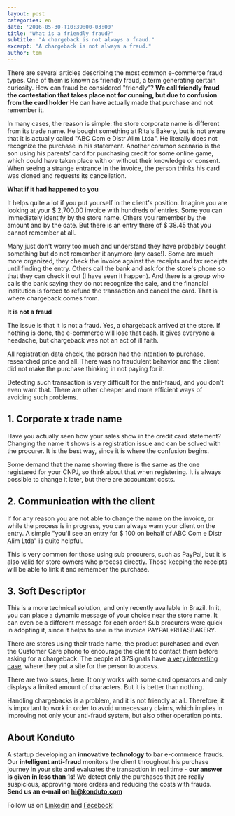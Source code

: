 ```yaml
---
layout: post
categories: en
date: '2016-05-30-T10:39:00-03:00'
title: "What is a friendly fraud?"
subtitle: "A chargeback is not always a fraud."
excerpt: "A chargeback is not always a fraud."
author: tom
---
```

There are several articles describing the most common e-commerce fraud types. One of them is known as friendly fraud, a term generating certain curiosity. How can fraud be considered "friendly"? **We call friendly fraud the contestation that takes place not for cunning, but due to confusion from the card holder** He can have actually made that purchase and not remember it.

In many cases, the reason is simple: the store corporate name is different from its trade name. He bought something at Rita's Bakery, but is not aware that it is actually called "ABC Com e Distr Alim Ltda". He literally does not recognize the purchase in his statement. Another common scenario is the son using his parents' card for purchasing credit for some online game, which could have taken place with or without their knowledge or consent. When seeing a strange entrance in the invoice, the person thinks his card was cloned and requests its cancellation.

**What if it had happened to you**

It helps quite a lot if you put yourself in the client's position. Imagine you are looking at your $ 2,700.00 invoice with hundreds of entries. Some you can immediately identify by the store name. Others you remember by the amount and by the date. But there is an entry there of $ 38.45 that you cannot remember at all.

Many just don't worry too much and understand they have probably bought something but do not remember it anymore (my case!). Some are much more organized, they check the invoice against the receipts and tax receipts until finding the entry. Others call the bank and ask for the store's phone so that they can check it out (I have seen it happen). And there is a group who calls the bank saying they do not recognize the sale, and the financial institution is forced to refund the transaction and cancel the card. That is where chargeback comes from.

**It is not a fraud**

The issue is that it is not a fraud. Yes, a chargeback arrived at the store. If nothing is done, the e-commerce will lose that cash. It gives everyone a headache, but chargeback was not an act of ill faith.

All registration data check, the person had the intention to purchase, researched price and all. There was no fraudulent behavior and the client did not make the purchase thinking in not paying for it.

Detecting such transaction is very difficult for the anti-fraud, and you don't even want that. There are other cheaper and more efficient ways of avoiding such problems.

## 1. Corporate x trade name

Have you actually seen how your sales show in the credit card statement? Changing the name it shows is a registration issue and can be solved with the procurer. It is the best way, since it is where the confusion begins.

Some demand that the name showing there is the same as the one registered for your CNPJ, so think about that when registering. It is always possible to change it later, but there are accountant costs.

## 2. Communication with the client

If for any reason you are not able to change the name on the invoice, or while the process is in progress, you can always warn your client on the entry. A simple "you'll see an entry for $ 100 on behalf of ABC Com e Distr Alim Ltda" is quite helpful.

This is very common for those using sub procurers, such as PayPal, but it is also valid for store owners who process directly. Those keeping the receipts will be able to link it and remember the purchase.

## 3. Soft Descriptor

This is a more technical solution, and only recently available in Brazil. In it, you can place a dynamic message of your choice near the store name. It can even be a different message for each order! Sub procurers were quick in adopting it, since it helps to see in the invoice PAYPAL*RITASBAKERY.

There are stores using their trade name, the product purchased and even the Customer Care phone to encourage the client to contact them before asking for a chargeback. The people at 37Signals have [a very interesting case](https://signalvnoise.com/posts/1545-how-we-reduced-chargebacks-by-30-as-a-percentage-of-sales), where they put a site for the person to access.

There are two issues, here. It only works with some card operators and only displays a limited amount of characters. But it is better than nothing.

Handling chargebacks is a problem, and it is not friendly at all. Therefore, it is important to work in order to avoid unnecessary claims, which implies in improving not only your anti-fraud system, but also other operation points.

## About Konduto

A startup developing an **innovative technology** to bar e-commerce frauds. Our **intelligent anti-fraud** monitors the client throughout his purchase journey in your site and evaluates the transaction in real time - **our answer is given in less than 1s**! We detect only the purchases that are really suspicious, approving more orders and reducing the costs with frauds. **Send us an e-mail on [hi@konduto.com](mailto:hi@konduto.com)**

Follow us on [Linkedin](https://www.linkedin.com/company/konduto?trk=company_logo) and [Facebook](https://www.facebook.com/konduto?fref=ts)!